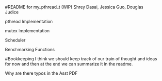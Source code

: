 #README for my_pthread_t (WIP)
Shrey Dasai, Jessica Guo, Douglas Judice

pthread Implementation 

mutex Implementation

Scheduler

Benchmarking Functions

#Bookkeeping 
I think we should keep track of our train of thought and ideas for now and then at the end we can summarize it in the readme.

Why are there typos in the Asst PDF
